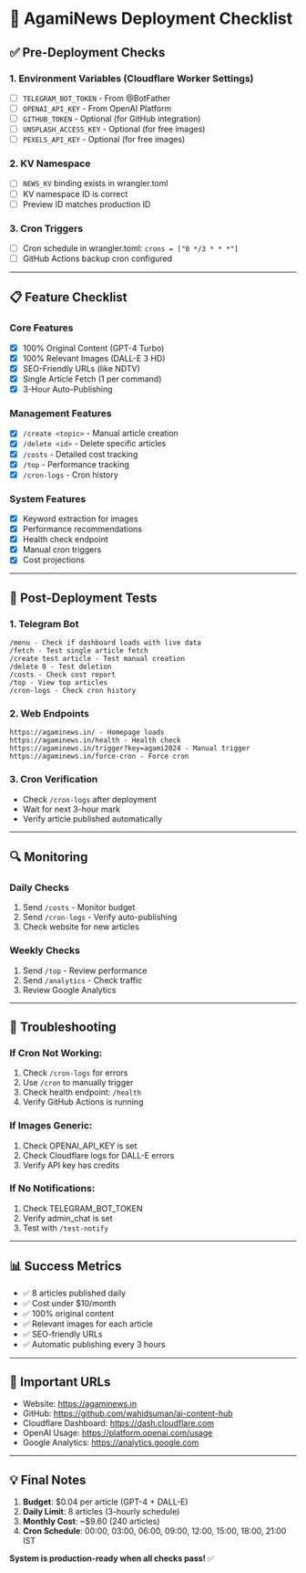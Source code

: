 # 🚀 AgamiNews Deployment Checklist

## ✅ Pre-Deployment Checks

### 1. Environment Variables (Cloudflare Worker Settings)
- [ ] `TELEGRAM_BOT_TOKEN` - From @BotFather
- [ ] `OPENAI_API_KEY` - From OpenAI Platform
- [ ] `GITHUB_TOKEN` - Optional (for GitHub integration)
- [ ] `UNSPLASH_ACCESS_KEY` - Optional (for free images)
- [ ] `PEXELS_API_KEY` - Optional (for free images)

### 2. KV Namespace
- [ ] `NEWS_KV` binding exists in wrangler.toml
- [ ] KV namespace ID is correct
- [ ] Preview ID matches production ID

### 3. Cron Triggers
- [ ] Cron schedule in wrangler.toml: `crons = ["0 */3 * * *"]`
- [ ] GitHub Actions backup cron configured

---

## 📋 Feature Checklist

### Core Features
- [x] 100% Original Content (GPT-4 Turbo)
- [x] 100% Relevant Images (DALL-E 3 HD)
- [x] SEO-Friendly URLs (like NDTV)
- [x] Single Article Fetch (1 per command)
- [x] 3-Hour Auto-Publishing

### Management Features
- [x] `/create <topic>` - Manual article creation
- [x] `/delete <id>` - Delete specific articles
- [x] `/costs` - Detailed cost tracking
- [x] `/top` - Performance tracking
- [x] `/cron-logs` - Cron history

### System Features
- [x] Keyword extraction for images
- [x] Performance recommendations
- [x] Health check endpoint
- [x] Manual cron triggers
- [x] Cost projections

---

## 🧪 Post-Deployment Tests

### 1. Telegram Bot
```
/menu - Check if dashboard loads with live data
/fetch - Test single article fetch
/create test article - Test manual creation
/delete 0 - Test deletion
/costs - Check cost report
/top - View top articles
/cron-logs - Check cron history
```

### 2. Web Endpoints
```
https://agaminews.in/ - Homepage loads
https://agaminews.in/health - Health check
https://agaminews.in/trigger?key=agami2024 - Manual trigger
https://agaminews.in/force-cron - Force cron
```

### 3. Cron Verification
- Check `/cron-logs` after deployment
- Wait for next 3-hour mark
- Verify article published automatically

---

## 🔍 Monitoring

### Daily Checks
1. Send `/costs` - Monitor budget
2. Send `/cron-logs` - Verify auto-publishing
3. Check website for new articles

### Weekly Checks
1. Send `/top` - Review performance
2. Send `/analytics` - Check traffic
3. Review Google Analytics

---

## 🚨 Troubleshooting

### If Cron Not Working:
1. Check `/cron-logs` for errors
2. Use `/cron` to manually trigger
3. Check health endpoint: `/health`
4. Verify GitHub Actions is running

### If Images Generic:
1. Check OPENAI_API_KEY is set
2. Check Cloudflare logs for DALL-E errors
3. Verify API key has credits

### If No Notifications:
1. Check TELEGRAM_BOT_TOKEN
2. Verify admin_chat is set
3. Test with `/test-notify`

---

## 📊 Success Metrics

- ✅ 8 articles published daily
- ✅ Cost under $10/month
- ✅ 100% original content
- ✅ Relevant images for each article
- ✅ SEO-friendly URLs
- ✅ Automatic publishing every 3 hours

---

## 🔗 Important URLs

- Website: https://agaminews.in
- GitHub: https://github.com/wahidsuman/ai-content-hub
- Cloudflare Dashboard: https://dash.cloudflare.com
- OpenAI Usage: https://platform.openai.com/usage
- Google Analytics: https://analytics.google.com

---

## 💡 Final Notes

1. **Budget**: $0.04 per article (GPT-4 + DALL-E)
2. **Daily Limit**: 8 articles (3-hourly schedule)
3. **Monthly Cost**: ~$9.60 (240 articles)
4. **Cron Schedule**: 00:00, 03:00, 06:00, 09:00, 12:00, 15:00, 18:00, 21:00 IST

**System is production-ready when all checks pass!** ✅